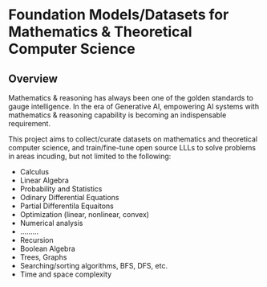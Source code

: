 # Foundation Models/Datasets for Mathematics & Theoretical Computer Science
## Overview
Mathematics & reasoning has always been one of the golden standards to gauge intelligence. In the era of Generative AI, empowering AI systems with mathematics & reasoning capability is becoming an indispensable requirement.

This project aims to collect/curate datasets on mathematics and theoretical computer science, and train/fine-tune open source LLLs to solve problems in areas incuding, but not limited to the following:

- Calculus
- Linear Algebra
- Probability and Statistics
- Odinary Differential Equations
- Partial Differentila Equaitons
- Optimization (linear, nonlinear, convex)
- Numerical analysis
- .........
- Recursion
- Boolean Algebra
- Trees, Graphs
- Searching/sorting algorithms, BFS, DFS, etc.
- Time and space complexity
